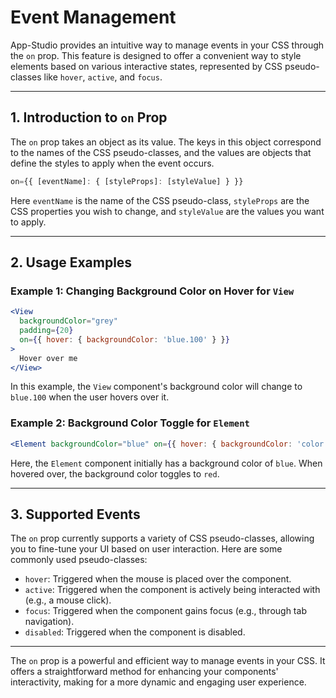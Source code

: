 # Event Management 

App-Studio provides an intuitive way to manage events in your CSS through the `on` prop. This feature is designed to offer a convenient way to style elements based on various interactive states, represented by CSS pseudo-classes like `hover`, `active`, and `focus`.

---

## 1. Introduction to `on` Prop

The `on` prop takes an object as its value. The keys in this object correspond to the names of the CSS pseudo-classes, and the values are objects that define the styles to apply when the event occurs.

```jsx
on={{ [eventName]: { [styleProps]: [styleValue] } }}
```

Here `eventName` is the name of the CSS pseudo-class, `styleProps` are the CSS properties you wish to change, and `styleValue` are the values you want to apply.

---

## 2. Usage Examples

### Example 1: Changing Background Color on Hover for `View`

```jsx
<View 
  backgroundColor="grey" 
  padding={20}
  on={{ hover: { backgroundColor: 'blue.100' } }}
>
  Hover over me
</View>
```

In this example, the `View` component's background color will change to `blue.100` when the user hovers over it.

### Example 2: Background Color Toggle for `Element`

```jsx
<Element backgroundColor="blue" on={{ hover: { backgroundColor: 'color.red' } }} />
```

Here, the `Element` component initially has a background color of `blue`. When hovered over, the background color toggles to `red`.

---

## 3. Supported Events

The `on` prop currently supports a variety of CSS pseudo-classes, allowing you to fine-tune your UI based on user interaction. Here are some commonly used pseudo-classes:

- `hover`: Triggered when the mouse is placed over the component.
- `active`: Triggered when the component is actively being interacted with (e.g., a mouse click).
- `focus`: Triggered when the component gains focus (e.g., through tab navigation).
- `disabled`: Triggered when the component is disabled.

---

The `on` prop is a powerful and efficient way to manage events in your CSS. It offers a straightforward method for enhancing your components' interactivity, making for a more dynamic and engaging user experience.

